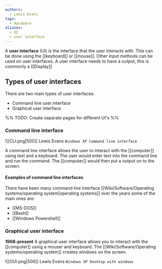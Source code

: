 ```yaml
---
authors: 
  - Lewis Evans
tags:
  - Hardware
aliases:
  - UI
  - user interface
---
```

A **user interface** (UI) is the interface that the user interacts with. This can be done using the [[keyboard]] or [[mouse]]. Other input methods can be used on user interfaces. A user interface needs to have a output, this is commonly a [[Display]]

## Types of user interfaces
There are two main types of user interfaces:
- Command line user interface
- Graphical user interface

%% TODO: Create separate pages for different UI's %%
### Command line interface

![[CLI.png|500]]
Lewis Evans `Windows XP Command line interface`

A command line interface allows the user to interact with the [[computer]] using text and a keyboard. The user would enter text into the command line and run the command. The [[computer]] would then put a output on to the screen.

#### Examples of command line interfaces
There have been many command line interface [[Wiki/Software/Operating systems/operating system|operating systems]] over the years some of the main ones are:
- [[MS-DOS]]
- [[Bash]]
- [[Windows Powershell]]

### Graphical user interface
**1968-present**
A graphical user interface allows you to interact with the [[computer]] using a mouser and keyboard. The [[Wiki/Software/Operating systems/operating system]] creates windows on the screen.

![[GUI.png|500]]
Lewis Evans `Windows XP Desktop with windows`